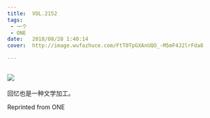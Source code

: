 ```yaml
---
title:	VOL.2152
tags:
 - 一个
 - ONE
date:	2018/08/28 1:40:14
cover:	http://image.wufazhuce.com/FtT0TpGXAnUQO_-M5mF4J2lrFda8

---
```

![](http://image.wufazhuce.com/FtT0TpGXAnUQO_-M5mF4J2lrFda8)
---

回忆也是一种文学加工。
 
Reprinted from ONE
